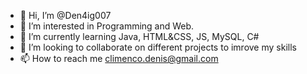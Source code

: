 - 👋 Hi, I’m @Den4ig007
- 👀 I’m interested in Programming and Web.
- 🌱 I’m currently learning Java, HTML&CSS, JS, MySQL, C# 
- 💞️ I’m looking to collaborate on different projects to imrove my skills
- 📫 How to reach me climenco.denis@gmail.com

<!---
Den4ig007/Den4ig007 is a ✨ special ✨ repository because its `README.md` (this file) appears on your GitHub profile.
You can click the Preview link to take a look at your changes.
--->
